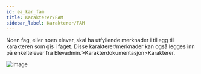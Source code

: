 ```yaml
---
id: ea_kar_fam
title: Karakterer/FAM
sidebar_label: Karakterer/FAM
---
```


Noen fag, eller noen elever, skal ha utfyllende merknader i tillegg til karakteren som gis i faget. Disse karakterer/merknader kan også legges inn på enkeltelever fra  Elevadmin.>Karakterdokumentasjon>Karakterer.

![image](https://user-images.githubusercontent.com/80097133/137298371-f43a1347-75c6-4710-85c6-cc2db0a4ec95.png)
